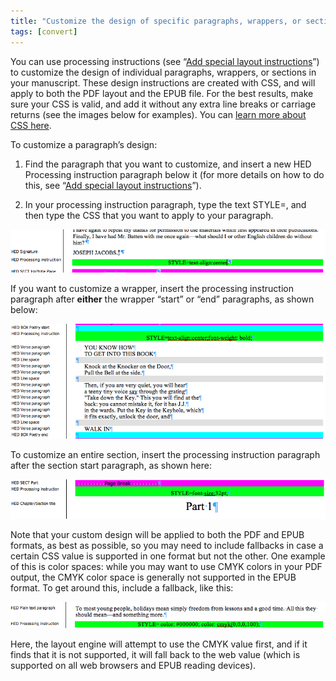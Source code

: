 ```yaml
---
title: "Customize the design of specific paragraphs, wrappers, or sections"
tags: [convert]
---
```

 
<html><body><section data-type="chapter" class="hsecchapter" data-hederis-type="hsecchapter" id="custom-paragraph-design" data-pi-attrs="id: custom-paragraph-design; data-tags: convert;" role="doc-chapter" data-tags="convert" data-author-name=" " data-book-title=" " title="Customize the design of specific paragraphs, wrappers, or sections"><p class="hblkp" data-hederis-type="hblkp" id="pZbqbaaSL">You can use processing instructions (see &#8220;<a href="{% link _docs/custom-design.md %}" class="hspana" data-hederis-type="hspana" id="pdzSHogl0">Add special layout instructions</a>&#8221;) to customize the design of individual paragraphs, wrappers, or sections in your manuscript. These design instructions are created with CSS, and will apply to both the PDF layout and the EPUB file. For the best results, make sure your CSS is valid, and add it without any extra line breaks or carriage returns (see the images below for examples). You can <a href="https://developer.mozilla.org/en-US/docs/Web/CSS/Reference" class="hspana" data-hederis-type="hspana" id="pweY2FXZq">learn more about CSS here</a>.</p><p class="hblkp" data-hederis-type="hblkp" id="pCtx5F18m">To customize a paragraph&#8217;s design:</p><ol class="hwprnumlist" data-hederis-type="hwprnumlist" id="pv91GN8ia"><li class="hblkoli" data-hederis-type="hblkoli" id="linqxPeUci"><p class="hblkoli" data-hederis-type="hblklip" id="pICVWTqwt">Find the paragraph that you want to customize, and insert a new HED Processing instruction paragraph below it (for more details on how to do this, see &#8220;<a href="{% link _docs/custom-design.md %}" class="hspana" data-hederis-type="hspana" id="poHidq1Zm">Add special layout instructions</a>&#8221;).</p></li><li class="hblkoli" data-hederis-type="hblkoli" id="liZwf5xeKj"><p class="hblkoli" data-hederis-type="hblklip" id="pj5GOuRV9">In your processing instruction paragraph, type the text STYLE=, and then type the CSS that you want to apply to your paragraph.</p></li></ol><img data-hederis-type="hblkimg" class="hblkimg" id="prZUg2NLk" src="/images/pi2.png" data-img-src="/images/pi2.png"/><p class="hblkp" data-hederis-type="hblkp" id="ptfeuRMLO">If you want to customize a wrapper, insert the processing instruction paragraph after <strong data-hederis-type="hspanstrong" id="pwPtChHzs">either</strong> the wrapper &#8220;start&#8221; or &#8220;end&#8221; paragraphs, as shown below: </p><img data-hederis-type="hblkimg" class="hblkimg" id="pI2wKPgSs" src="/images/stylepiwrapper.png" data-img-src="/images/stylepiwrapper.png"/><p class="hblkp" data-hederis-type="hblkp" id="pdnMuEcXC">To customize an entire section, insert the processing instruction paragraph after the section start paragraph, as shown here:</p><img data-hederis-type="hblkimg" class="hblkimg" id="pNl3et7Fe" src="/images/stylepisection.png" data-img-src="/images/stylepisection.png"/><p class="hblkp" data-hederis-type="hblkp" id="plPG8U1tU">Note that your custom design will be applied to both the PDF and EPUB formats, as best as possible, so you may need to include fallbacks in case a certain CSS value is supported in one format but not the other. One example of this is color spaces: while you may want to use CMYK colors in your PDF output, the CMYK color space is generally not supported in the EPUB format. To get around this, include a fallback, like this:</p><img data-hederis-type="hblkimg" class="hblkimg" id="pHtcS8rgK" src="/images/stylepicolorfallback.png" data-img-src="/images/stylepicolorfallback.png"/><p class="hblkp" data-hederis-type="hblkp" id="pgYSoPQK6">Here, the layout engine will attempt to use the CMYK value first, and if it finds that it is not supported, it will fall back to the web value (which is supported on all web browsers and EPUB reading devices).</p></section></body></html>
